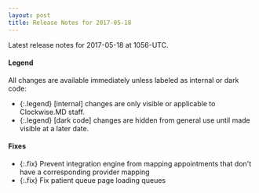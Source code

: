 ```yaml
---
layout: post
title: Release Notes for 2017-05-18
---
```


Latest release notes for 2017-05-18 at 1056-UTC.

<div class='legend' markdown='1'>

#### Legend

All changes are available immediately unless labeled as internal or dark code:

- {:.legend} [internal] changes are only visible or applicable to Clockwise.MD staff.
- {:.legend} [dark code] changes are hidden from general use until made visible at a later date.

</div>


<div class='fixes' markdown='1'>

#### Fixes

- {:.fix} Prevent integration engine from mapping appointments that don't have a corresponding provider mapping
- {:.fix} Fix patient queue page loading queues

</div>
